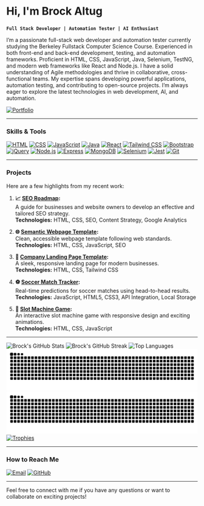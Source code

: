 # Hi, I'm Brock Altug

**`Full Stack Developer | Automation Tester | AI Enthusiast`**

I’m a passionate full-stack web developer and automation tester currently studying the Berkeley Fullstack Computer Science Course. Experienced in both front-end and back-end development, testing, and automation frameworks. Proficient in HTML, CSS, JavaScript, Java, Selenium, TestNG, and modern web frameworks like React and Node.js. I have a solid understanding of Agile methodologies and thrive in collaborative, cross-functional teams. My expertise spans developing powerful applications, automation testing, and contributing to open-source projects. I’m always eager to explore the latest technologies in web development, AI, and automation.

[![Portfolio](https://img.shields.io/badge/View%20Portfolio-FF5733?style=for-the-badge&logo=About.me&logoColor=white)](https://brockaltug.github.io/my-portfolio/)

---

### Skills & Tools

[![HTML](https://skillicons.dev/icons?i=html)](https://developer.mozilla.org/en-US/docs/Web/HTML)
[![CSS](https://skillicons.dev/icons?i=css)](https://developer.mozilla.org/en-US/docs/Web/CSS)
[![JavaScript](https://skillicons.dev/icons?i=js)](https://developer.mozilla.org/en-US/docs/Web/JavaScript)
[![Java](https://skillicons.dev/icons?i=java)](https://www.java.com/)
[![React](https://skillicons.dev/icons?i=react)](https://reactjs.org/)
[![Tailwind CSS](https://skillicons.dev/icons?i=tailwind)](https://tailwindcss.com/)
[![Bootstrap](https://skillicons.dev/icons?i=bootstrap)](https://getbootstrap.com/)
[![jQuery](https://skillicons.dev/icons?i=jquery)](https://jquery.com/)
[![Node.js](https://skillicons.dev/icons?i=nodejs)](https://nodejs.org/)
[![Express](https://skillicons.dev/icons?i=express)](https://expressjs.com/)
[![MongoDB](https://skillicons.dev/icons?i=mongodb)](https://www.mongodb.com/)
[![Selenium](https://skillicons.dev/icons?i=selenium)](https://www.selenium.dev/)
[![Jest](https://skillicons.dev/icons?i=jest)](https://jestjs.io/)
[![Git](https://skillicons.dev/icons?i=git)](https://git-scm.com/)

---

### Projects

Here are a few highlights from my recent work:

1. **📈 [SEO Roadmap](https://brockaltug.github.io/seo-roadmap/):**  
   A guide for businesses and website owners to develop an effective and tailored SEO strategy.  
   **Technologies:** HTML, CSS, SEO, Content Strategy, Google Analytics

2. **🌐 [Semantic Webpage Template](https://brockaltug.github.io/semantic-webpage-template/):**  
   Clean, accessible webpage template following web standards.  
   **Technologies:** HTML, CSS, JavaScript, SEO

3. **🏢 [Company Landing Page Template](https://brockaltug.github.io/company-landing-page/):**  
   A sleek, responsive landing page for modern businesses.  
   **Technologies:** HTML, CSS, Tailwind CSS

4. **⚽ [Soccer Match Tracker](https://brockaltug.github.io/soccer-predictions/):**  
   Real-time predictions for soccer matches using head-to-head results.  
   **Technologies:** JavaScript, HTML5, CSS3, API Integration, Local Storage

5. **🎰 [Slot Machine Game](https://brockaltug.github.io/slot-machine/):**  
   An interactive slot machine game with responsive design and exciting animations.  
   **Technologies:** HTML, CSS, JavaScript

---

![Brock's GitHub Stats](https://github-readme-stats.vercel.app/api?username=brockaltug&show_icons=true&theme=radical)
![Brock's GitHub Streak](https://streak-stats.demolab.com?user=brockaltug&theme=radical)
![Top Languages](https://github-readme-stats.vercel.app/api/top-langs/?username=brockaltug&layout=compact&theme=radical)
<img src="https://raw.githubusercontent.com/shahradelahi/shahradelahi/output/github-contribution-grid-snake-dark.svg#gh-dark-mode-only" alt="GitHub contribution grid snake animation" />
<img src="https://raw.githubusercontent.com/shahradelahi/shahradelahi/output/github-contribution-grid-snake.svg#gh-light-mode-only" alt="GitHub contribution grid snake animation" />
[![Trophies](https://github-profile-trophy.vercel.app/?username=brockaltug&theme=radical&margin-w=15&margin-h=15)](https://github.com/ryo-ma/github-profile-trophy)

---

### How to Reach Me

[![Email](https://img.shields.io/badge/Email-D14836?style=flat&logo=gmail&logoColor=white)](mailto:brock.altug99@gmail.com)
[![GitHub](https://img.shields.io/badge/GitHub-181717?style=flat&logo=github&logoColor=white)](https://github.com/brockaltug)

---

Feel free to connect with me if you have any questions or want to collaborate on exciting projects!

